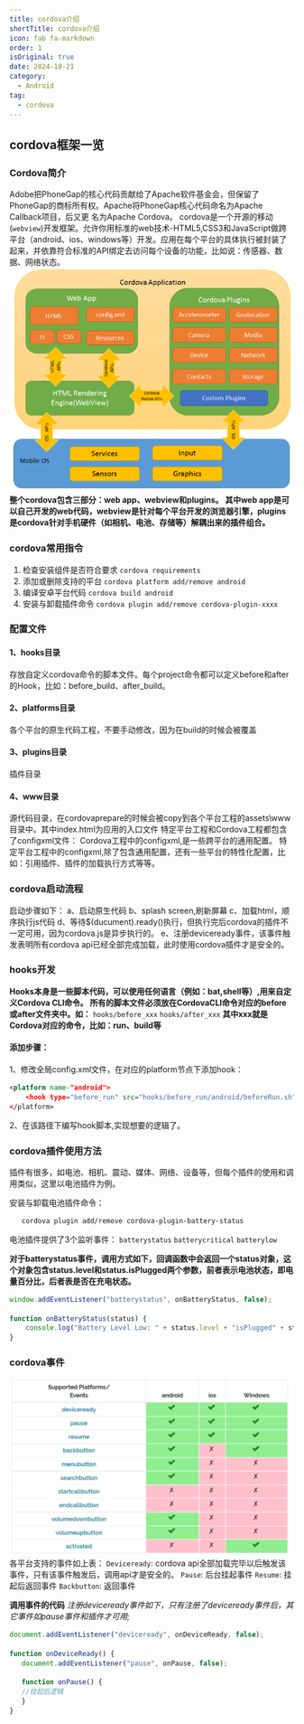 ```yaml
---
title: cordova介绍
shortTitle: cordova介绍
icon: fab fa-markdown
order: 1
isOriginal: true
date: 2024-10-21
category:
  - Android
tag:
  - cordova
---
```


## cordova框架一览

### Cordova简介
Adobe把PhoneGap的核心代码贡献给了Apache软件基金会，但保留了PhoneGap的商标所有权。Apache将PhoneGap核心代码命名为Apache Callback项目，后又更 名为Apache Cordova。
cordova是一个开源的移动(`webview`)开发框架。允许你用标准的web技术-HTML5,CSS3和JavaScript做跨平台（android、ios、windows等）开发。应用在每个平台的具体执行被封装了起来，并依靠符合标准的API绑定去访问每个设备的功能，比如说：传感器、数据、网络状态。
![alt text](image-1.png)
**整个cordova包含三部分：web app、webview和plugins。 其中web app是可以自己开发的web代码，webview是针对每个平台开发的浏览器引擎，plugins是cordova针对手机硬件（如相机、电池、存储等）解耦出来的插件组合。**


### cordova常用指令
1. 检查安装组件是否符合要求 `cordova requirements`
2. 添加或删除支持的平台 `cordova platform add/remove android`
3. 编译安卓平台代码 `cordova build android`
4. 安装与卸载插件命令 `cordova plugin add/remove cordova-plugin-xxxx`

### 配置文件

#### 1、hooks目录
存放自定义cordova命令的脚本文件。每个project命令都可以定义before和after的Hook，比如：before_build、after_build。
#### 2、platforms目录
各个平台的原生代码工程，不要手动修改，因为在build的时候会被覆盖
#### 3、plugins目录
插件目录
#### 4、www目录
源代码目录，在cordovaprepare的时候会被copy到各个平台工程的assets\www目录中。其中index.html为应用的入口文件
特定平台工程和Cordova工程都包含了configxml文件： Cordova工程中的configxml,是一些跨平台的通用配置。 特定平台工程中的configxml,除了包含通用配置，还有一些平台的特性化配置，比如：引用插件、插件的加载执行方式等等。

### cordova启动流程
启动步骤如下：
a、启动原生代码
b、splash screen,刷新屏幕
c、加载html，顺序执行js代码
d、等待$(ducument).ready()执行，但执行完后cordova的插件不一定可用，因为cordova.js是异步执行的。
e、注册deviceready事件，该事件触发表明所有cordova api已经全部完成加载，此时使用cordova插件才是安全的。


### hooks开发
**Hooks本身是一些脚本代码，可以使用任何语言（例如：bat,shell等）,用来自定义Cordova CLI命令。 所有的脚本文件必须放在CordovaCLI命令对应的before或after文件夹中。如：**
`hooks/before_xxx`
`hooks/after_xxx`
**其中xxx就是Cordova对应的命令，比如：run、build等**

#### 添加步骤：
1、修改全局config.xml文件，在对应的platform节点下添加hook：
```xml
<platform name-"android">
    <hook type="before_run" src="hooks/before_run/android/beforeRun.sh"/>
</platform>
```
2、在该路径下编写hook脚本,实现想要的逻辑了。


### cordova插件使用方法
插件有很多，如电池、相机、震动、媒体、网络、设备等，但每个插件的使用和调用类似，这里以电池插件为例。

安装与卸载电池插件命令：
```sh
   cordova plugin add/remove cordova-plugin-battery-status
```

电池插件提供了3个监听事件：
   `batterystatus`
   `batterycritical`
   `batterylow`

**对于batterystatus事件，调用方式如下，回调函数中会返回一个status对象，这个对象包含status.level和status.isPlugged两个参数，前者表示电池状态，即电量百分比，后者表是否在充电状态。**

```ts
window.addEventListener("batterystatus", onBatteryStatus, false);

function onBatteryStatus(status) {
    console.log("Battery Level Low: " + status.level + "isPlugged" + status.isPlugged);
}
```


### cordova事件
![alt text](image-0.png)
各平台支持的事件如上表：
`Deviceready`:  cordova api全部加载完毕以后触发该事件，只有该事件触发后，调用api才是安全的。
`Pause`: 后台挂起事件
`Resume`: 挂起后返回事件
`Backbutton`: 返回事件

**调用事件的代码**
*注册deviceready事件如下，只有注册了deviceready事件后，其它事件如pause事件和插件才可用;*
```ts
document.addEventListener("deviceready", onDeviceReady, false);

function onDeviceReady() {
   document.addEventListener("pause", onPause, false);
   
   function onPause() {
   //挂起后逻辑
   }
}
```
